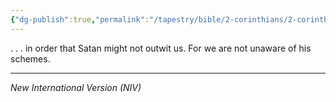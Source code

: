 ```yaml
---
{"dg-publish":true,"permalink":"/tapestry/bible/2-corinthians/2-corinthians-2-11/","title":"2 Corinthians 2:11","tags":["bible-verse","bible-verse"],"dgHomeLink":true,"dgShowLocalGraph":true,"dgEnableSearch":true}
---
```


. . .  in order that Satan might not outwit us. For we are not unaware of his schemes.

---
*New International Version (NIV)*